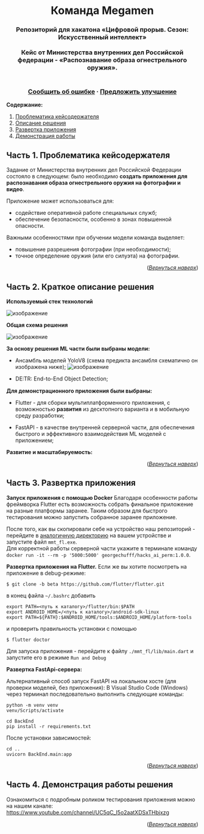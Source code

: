 <a name="readme-top"></a>  

<div align="center">

  <h1 align="center">Команда Megamen</h1>

  <p align="center">
    <h3>Репозиторий для хакатона «Цифровой прорыв. Сезон: Искусственный интеллект»
    <br />
    <br />
    Кейс от Министерства внутренних дел Российской федерации - «Распознавание образа огнестрельного оружия».<h3>
    <br />
    <a href="https://github.com/mireaMegaman/perm_hack/issues">Сообщить об ошибке</a>
    ·
    <a href="https://github.com/mireaMegaman/perm_hack/issues">Предложить улучшение</a>
  </p>
</div>

**Содержание:**
1. [Проблематика кейсодержателя](#title1)
2. [Описание решения](#title2)
3. [Развертка приложения](#title3)
4. [Демонстрация работы](#title4)


## <a id="title1">Часть 1. Проблематика кейсодержателя</a>
Задание от Министерства внутренних дел Российской Федерации состояло в следующем: 
было необходимо **создать приложения для распознавания образа огнестрельного оружия на фотографии и видео**.

Приложение может использоваться для:
* содействие оперативной работе специальных служб;
* обеспечение безопасности, особенно в зонах повышенной опасности.

Важными особенностями при обучении модели команда выделяет:
* повышение разрешения фотографии (при необходимости);
* точное определение оружия (или его силуэта) на фотографии.


<p align="right">(<a href="#readme-top"><i>Вернуться наверх</i></a>)</p>

## <a id="title2">Часть 2. Краткое описание решения</a>

**Используемый стек технологий**

![изображение](https://github.com/mireaMegaman/perm_hack/assets/100156578/3b67c511-8f9f-4794-b6d4-41aca5e9c3f2)


**Общая схема решения**

![изображение](https://github.com/mireaMegaman/perm_hack/assets/100156578/4786df02-04a0-4ab5-8ec3-8d202bbd37c8)


**За основу решения ML части были выбраны модели:**
* Ансамбль моделей YoloV8 (схема предикта ансамбля схематично он изображена ниже);
  ![изображение](https://github.com/mireaMegaman/perm_hack/assets/100156578/a1dc99a2-fdcc-483f-85b0-9ea4371d7ed5)

* DE⫶TR: End-to-End Object Detection;

**Для демонстрационного приложения были выбраны:**
*  Flutter - для сборки мультиплатформенного приложения, с возможностью **развития** из десктопного варианта и в мобильную среду разработки;

*  FastAPI - в качестве внутренней серверной части, для обеспечения быстрого и эффективного взаимодействия ML моделей с приложением;


**Развитие и масштабируемость:**



<p align="right">(<a href="#readme-top"><i>Вернуться наверх</i></a>)</p>

## <a id="title3">Часть 3. Развертка приложения</a>

**Запуск приложения с помощью Docker**
Благодаря особенности работы фреймворка Flutter есть возможность собрать финальное приложение на разные платформы заранее. 
Таким образом для быстрого тестирования можно запустить собранное заранее приложение. <br>

После того, как вы скопировали себе на устройство наш репозиторий - перейдите в [аналогичную директорию](https://github.com/mireaMegaman/perm_hack/)
на вашем устройстве и запустите файл ```mmt_fl.exe```.  <br>
Для корректной работы серверной части укажите в терминале команду ```docker run -it --rm -p '5000:5000' georgechufff/hacks_ai_perm:1.0.0```.

**Развертка приложения на Flutter.**
Если же вы хотите посмотреть на приложение в debug-режиме:
```
$ git clone -b beta https://github.com/flutter/flutter.git
```
в конец файла ```~/.bashrc``` добавить 
```
export PATH=<путь к каталогу>/flutter/bin:$PATH
export ANDROID_HOME=/<путь к каталогу>/android-sdk-linux
export PATH=${PATH}:$ANDROID_HOME/tools:$ANDROID_HOME/platform-tools
```
и проверить правильность установки с помощью
```
$ flutter doctor
```

Для запуска приложения - перейдите к файлу ```./mmt_fl/lib/main.dart``` и запустите его в режиме ```Run and Debug```

**Развертка FastApi-сервера:**

Альтернативный способ запуск FastAPI на локальном хосте (для проверки моделей, без приложения):
В Visual Studio Code (Windows) через терминал последовательно выполнить следующие команды:
```
python -m venv venv
venv/Scripts/activate
```
```
cd BackEnd
pip install -r requirements.txt
```
После установки зависимостей:
```
cd ..
uvicorn BackEnd.main:app
```

<p align="right">(<a href="#readme-top"><i>Вернуться наверх</i></a>)</p>

## <a id="title4">Часть 4. Демонстрация работы решения</a>

Ознакомиться с подробным роликом тестирования приложения можно на нашем канале: https://www.youtube.com/channel/UC5qC_I5o2aatXDSxTHbjxzg

<p align="right">(<a href="#readme-top"><i>Вернуться наверх</i></a>)</p>
